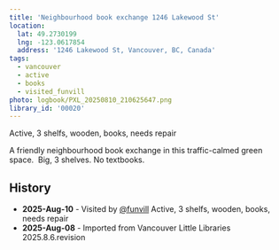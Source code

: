 ```yaml
---
title: 'Neighbourhood book exchange 1246 Lakewood St'
location:
  lat: 49.2730199
  lng: -123.0617854
  address: '1246 Lakewood St, Vancouver, BC, Canada'
tags:
  - vancouver
  - active
  - books
  - visited_funvill
photo: logbook/PXL_20250810_210625647.png
library_id: '00020'
---
```


Active, 3 shelfs, wooden, books, needs repair

A friendly neighbourhood book exchange in this traffic-calmed green space.  Big, 3 shelves. No textbooks.

## History

- **2025-Aug-10** - Visited by [@funvill](https://blog.abluestar.com) Active, 3 shelfs, wooden, books, needs repair
- **2025-Aug-08** - Imported from Vancouver Little Libraries 2025.8.6.revision
